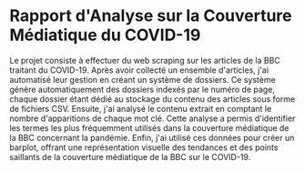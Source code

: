 # Rapport d'Analyse sur la Couverture Médiatique du COVID-19
Le projet consiste à effectuer du web scraping sur les articles de la BBC traitant du COVID-19. Après avoir collecté un ensemble d'articles, j'ai automatisé leur gestion en créant un système de dossiers. Ce système génère automatiquement des dossiers indexés par le numéro de page, chaque dossier étant dédié au stockage du contenu des articles sous forme de fichiers CSV. Ensuite, j'ai analysé le contenu extrait en comptant le nombre d'apparitions de chaque mot clé. Cette analyse a permis d'identifier les termes les plus fréquemment utilisés dans la couverture médiatique de la BBC concernant la pandémie. Enfin, j'ai utilisé ces données pour créer un barplot, offrant une représentation visuelle des tendances et des points saillants de la couverture médiatique de la BBC sur le COVID-19.
